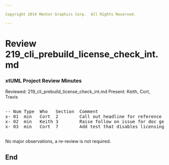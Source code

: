 ```yaml
---

Copyright 2014 Mentor Graphics Corp.  All Rights Reserved.

---
```


# Review 219_cli_prebuild_license_check_int.md
### xtUML Project Review Minutes

Reviewed: 219_cli_prebuild_license_check_int.md
Present: Keith, Cort, Travis  

<pre>

-- Num Type  Who   Section  Comment
x- 01  min   Cort  2        Call out headline for reference 3
x- 02  min   Keith 3        Raise follow on issue for doc gen licensing
x- 03  min   Cort  7        Add test that disables licensing and see it fail

</pre>
   
No major observations, a re-review is not required.


End
---
